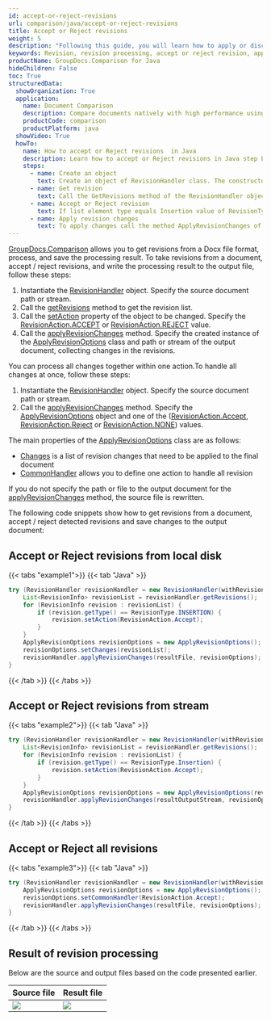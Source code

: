 ```yaml
---
id: accept-or-reject-revisions
url: comparison/java/accept-or-reject-revisions
title: Accept or Reject revisions
weight: 5
description: "Following this guide, you will learn how to apply or discard revisions found during document comparison using built-in Microsoft Word functionality."
keywords: Revision, revision processing, accept or reject revision, apply change for revision
productName: GroupDocs.Comparison for Java
hideChildren: False
toc: True
structuredData:
  showOrganization: True
  application:
    name: Document Comparison
    description: Compare documents natively with high performance using Java language and GroupDocs.Comparison for Java
    productCode: comparison
    productPlatform: java
  showVideo: True
  howTo:
    name: How to accept or Reject revisions  in Java
    description: Learn how to accept or Reject revisions in Java step by step
    steps:
      - name: Create an object
        text: Create an object of RevisionHandler class. The constructor takes the revision path or the revision file stream.
      - name: Get revision
        text: Call the GetRevisions method of the RevisionHandler object and asign the value to RevisionInfo list.
      - name: Accept or Reject revision
        text: If list element type equals Insertion value of RevisionType enum then Accept value of the RevisionAction enum asign to Action field of the element.
      - name: Apply revision changes
        text: To apply changes call the method ApplyRevisionChanges of the RevisionHandler object. The method takes a file path parameter of the resulting file and object of ApplyRevisionOptions class which should contains a Changes field initialised by RevisionInfo list.
---
```


[GroupDocs.Comparison](https://products.groupdocs.com/comparison/java) allows you to get revisions from a Docx file format, process, and save the processing result.
To take revisions from a document, accept / reject revisions, and write the processing result to the output file, follow these steps:

1.  Instantiate the [RevisionHandler](https://reference.groupdocs.com/comparison/java/com.groupdocs.comparison.words.revision/revisionhandler/) object. Specify the source document path or stream.
2.  Call the [getRevisions](https://reference.groupdocs.com/comparison/java/com.groupdocs.comparison.words.revision/revisionhandler/#getRevisions--) method to get the revision list.
3.  Call the [setAction](https://reference.groupdocs.com/comparison/java/com.groupdocs.comparison.words.revision/revisioninfo/#getAction--) property of the object to be changed. Specify the [RevisionAction.ACCEPT](https://reference.groupdocs.com/comparison/java/com.groupdocs.comparison.words.revision/revisionaction/#ACCEPT) or [RevisionAction.REJECT](https://reference.groupdocs.com/comparison/java/com.groupdocs.comparison.words.revision/revisionaction/#REJECT) value.
4.  Call the [applyRevisionChanges](https://reference.groupdocs.com/comparison/java/com.groupdocs.comparison.words.revision/revisionhandler/#applyRevisionChanges-com.groupdocs.comparison.words.revision.ApplyRevisionOptions-) method. Specify the created instance of the [ApplyRevisionOptions](https://reference.groupdocs.com/comparison/java/com.groupdocs.comparison.words.revision/applyrevisionoptions/) class and path or stream of the output document, collecting changes in the revisions.

You can process all changes together within one action.To handle all changes at once, follow these steps:

1.  Instantiate the [RevisionHandler](https://reference.groupdocs.com/comparison/java/groupdocs.comparison.words.revision/revisionhandler) object. Specify the source document path or stream.
2.  Call the [applyRevisionChanges](https://reference.groupdocs.com/comparison/java/com.groupdocs.comparison.words.revision/revisionhandler/#applyRevisionChanges-com.groupdocs.comparison.words.revision.ApplyRevisionOptions-) method. Specify the [ApplyRevisionOptions](https://reference.groupdocs.com/comparison/java/com.groupdocs.comparison.words.revision/applyrevisionoptions/) object and one of the ([RevisionAction.Accept](https://reference.groupdocs.com/comparison/java/groupdocs.comparison.words.revision/revisionaction), [RevisionAction.Reject](https://reference.groupdocs.com/comparison/java/groupdocs.comparison.words.revision/revisionaction) or [RevisionAction.NONE](https://reference.groupdocs.com/comparison/java/com.groupdocs.comparison.words.revision/revisionaction/#NONE)) values.

The main properties of the [ApplyRevisionOptions](https://reference.groupdocs.com/comparison/java/com.groupdocs.comparison.words.revision/applyrevisionoptions/) class are as follows:

*   [Changes](https://reference.groupdocs.com/comparison/java/com.groupdocs.comparison.words.revision/applyrevisionoptions/#getChanges--) is a list of revision changes that need to be applied to the final document
*   [CommonHandler](https://reference.groupdocs.com/comparison/java/com.groupdocs.comparison.words.revision/applyrevisionoptions/#getCommonHandler--) allows you to define one action to handle all revision

If you do not specify the path or file to the output document for the [applyRevisionChanges](https://reference.groupdocs.com/comparison/java/com.groupdocs.comparison.words.revision/revisionhandler/#applyRevisionChanges-com.groupdocs.comparison.words.revision.ApplyRevisionOptions-) method, the source file is rewritten.

The following code snippets show how to get revisions from a document, accept / reject detected revisions and save changes to the output document:

## Accept or Reject revisions from local disk

{{< tabs "example1">}}
{{< tab "Java" >}}
```java
try (RevisionHandler revisionHandler = new RevisionHandler(withRevisionFile)) {
    List<RevisionInfo> revisionList = revisionHandler.getRevisions();
    for (RevisionInfo revision : revisionList) {
        if (revision.getType() == RevisionType.INSERTION) {
            revision.setAction(RevisionAction.Accept);
        }
    }
    ApplyRevisionOptions revisionOptions = new ApplyRevisionOptions();
    revisionOptions.setChanges(revisionList);
    revisionHandler.applyRevisionChanges(resultFile, revisionOptions);
}
```
{{< /tab >}}
{{< /tabs >}}

## Accept or Reject revisions from stream

{{< tabs "example2">}}
{{< tab "Java" >}}
```java
try (RevisionHandler revisionHandler = new RevisionHandler(withRevisionInputStream)) {
    List<RevisionInfo> revisionList = revisionHandler.getRevisions();
    for (RevisionInfo revision : revisionList) {
        if (revision.getType() == RevisionType.Insertion) {
            revision.setAction(RevisionAction.Accept);
        }
    }
    ApplyRevisionOptions revisionOptions = new ApplyRevisionOptions(revisionList);
    revisionHandler.applyRevisionChanges(resultOutputStream, revisionOptions);
}
```
{{< /tab >}}
{{< /tabs >}}

## Accept or Reject all revisions

{{< tabs "example3">}}
{{< tab "Java" >}}
```java
try (RevisionHandler revisionHandler = new RevisionHandler(withRevisionFile)) {
    ApplyRevisionOptions revisionOptions = new ApplyRevisionOptions();
    revisionOptions.setCommonHandler(RevisionAction.Accept);
	revisionHandler.applyRevisionChanges(resultFile, revisionOptions);
}
```
{{< /tab >}}
{{< /tabs >}}

## Result of revision processing

Below are the source and output files based on the code presented earlier.

| Source file                                   | Result file                                          |
| --------------------------------------------- | ---------------------------------------------------- |
| ![](/comparison/java/images/revision-file.png) | ![](/comparison/java/images/result-revision-file.png) |
